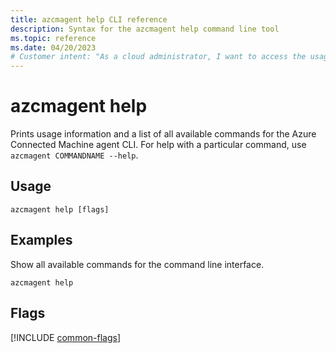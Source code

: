 ```yaml
---
title: azcmagent help CLI reference
description: Syntax for the azcmagent help command line tool
ms.topic: reference
ms.date: 04/20/2023
# Customer intent: "As a cloud administrator, I want to access the usage information for the Connected Machine agent CLI, so that I can effectively utilize its commands for managing connected machines."
---
```


# azcmagent help

Prints usage information and a list of all available commands for the Azure Connected Machine agent CLI. For help with a particular command, use `azcmagent COMMANDNAME --help`.

## Usage

```
azcmagent help [flags]
```

## Examples

Show all available commands for the command line interface.

```
azcmagent help
```

## Flags

[!INCLUDE [common-flags](includes/azcmagent-common-flags.md)]
